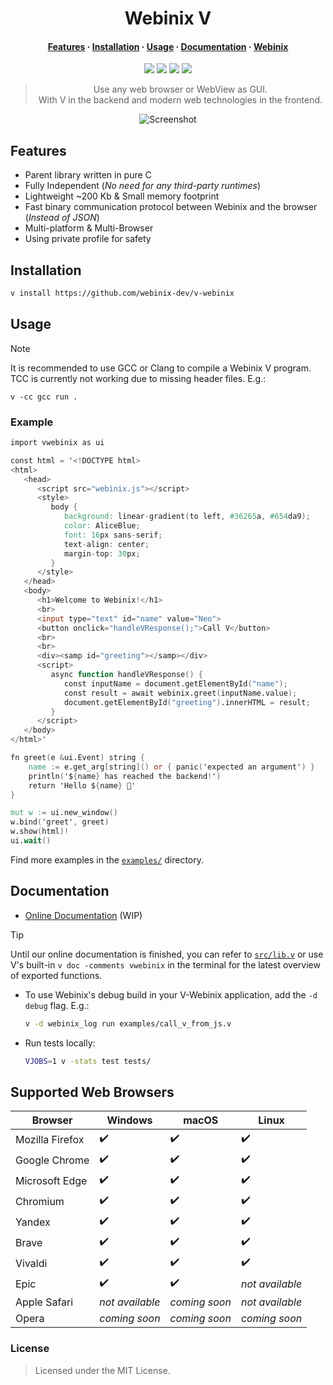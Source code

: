 <div align="center">

# Webinix V

#### [Features](#features) · [Installation](#installation) · [Usage](#usage) · [Documentation](#documentation) · [Webinix](https://github.com/webinix-dev/webinix)

[build-status]: https://img.shields.io/github/actions/workflow/status/webinix-dev/v-webinix/ci.yml?branch=main&style=for-the-badge&logo=V&labelColor=414868&logoColor=C0CAF5
[last-commit]: https://img.shields.io/github/last-commit/webinix-dev/v-webinix?style=for-the-badge&logo=github&logoColor=C0CAF5&labelColor=414868
[release-version]: https://img.shields.io/github/v/release/webinix-dev/v-webinix?style=for-the-badge&logo=webtrees&logoColor=C0CAF5&labelColor=414868&color=7664C6
[license]: https://img.shields.io/github/license/webinix-dev/v-webinix?style=for-the-badge&logo=opensourcehardware&label=License&logoColor=C0CAF5&labelColor=414868&color=8c73cc

[![][build-status]](https://github.com/webinix-dev/v-webinix/actions?query=branch%3Amain)
[![][last-commit]](https://github.com/webinix-dev/v-webinix/pulse)
[![][release-version]](https://github.com/webinix-dev/v-webinix/releases/latest)
[![][license]](https://github.com/webinix-dev/v-webinix/blob/main/LICENSE)

> Use any web browser or WebView as GUI.\
> With V in the backend and modern web technologies in the frontend.

![Screenshot](https://github.com/webinix-dev/webinix/assets/16948659/39c5b000-83eb-4779-a7ce-9769d3acf204)

</div>

## Features

- Parent library written in pure C
- Fully Independent (_No need for any third-party runtimes_)
- Lightweight ~200 Kb & Small memory footprint
- Fast binary communication protocol between Webinix and the browser (_Instead of JSON_)
- Multi-platform & Multi-Browser
- Using private profile for safety

## Installation

```sh
v install https://github.com/webinix-dev/v-webinix
```

## Usage

> [!NOTE]
> It is recommended to use GCC or Clang to compile a Webinix V program.
> TCC is currently not working due to missing header files. E.g.:
>
> ```
> v -cc gcc run .
> ```

### Example

```v
import vwebinix as ui

const html = '<!DOCTYPE html>
<html>
   <head>
      <script src="webinix.js"></script>
      <style>
         body {
            background: linear-gradient(to left, #36265a, #654da9);
            color: AliceBlue;
            font: 16px sans-serif;
            text-align: center;
            margin-top: 30px;
         }
      </style>
   </head>
   <body>
      <h1>Welcome to Webinix!</h1>
      <br>
      <input type="text" id="name" value="Neo">
      <button onclick="handleVResponse();">Call V</button>
      <br>
      <br>
      <div><samp id="greeting"></samp></div>
      <script>
         async function handleVResponse() {
            const inputName = document.getElementById("name");
            const result = await webinix.greet(inputName.value);
            document.getElementById("greeting").innerHTML = result;
         }
      </script>
   </body>
</html>'

fn greet(e &ui.Event) string {
	name := e.get_arg[string]() or { panic('expected an argument') }
	println('${name} has reached the backend!')
	return 'Hello ${name} 🐇'
}

mut w := ui.new_window()
w.bind('greet', greet)
w.show(html)!
ui.wait()
```

Find more examples in the [`examples/`](https://github.com/webinix-dev/v-webinix/tree/main/examples) directory.

## Documentation

- [Online Documentation](https://webinix.me/docs/#/v) (WIP)

> [!TIP]
> Until our online documentation is finished, you can refer to [`src/lib.v`](https://github.com/webinix-dev/v-webinix/tree/main/src/lib.v) or use V's built-in `v doc -comments vwebinix` in the terminal for the latest overview of exported functions.

- To use Webinix's debug build in your V-Webinix application, add the `-d debug` flag. E.g.:

  ```sh
  v -d webinix_log run examples/call_v_from_js.v
  ```

- Run tests locally:

  ```sh
  VJOBS=1 v -stats test tests/
  ```

## Supported Web Browsers

| Browser         | Windows         | macOS         | Linux           |
| --------------- | --------------- | ------------- | --------------- |
| Mozilla Firefox | ✔️              | ✔️            | ✔️              |
| Google Chrome   | ✔️              | ✔️            | ✔️              |
| Microsoft Edge  | ✔️              | ✔️            | ✔️              |
| Chromium        | ✔️              | ✔️            | ✔️              |
| Yandex          | ✔️              | ✔️            | ✔️              |
| Brave           | ✔️              | ✔️            | ✔️              |
| Vivaldi         | ✔️              | ✔️            | ✔️              |
| Epic            | ✔️              | ✔️            | _not available_ |
| Apple Safari    | _not available_ | _coming soon_ | _not available_ |
| Opera           | _coming soon_   | _coming soon_ | _coming soon_   |

### License

> Licensed under the MIT License.
